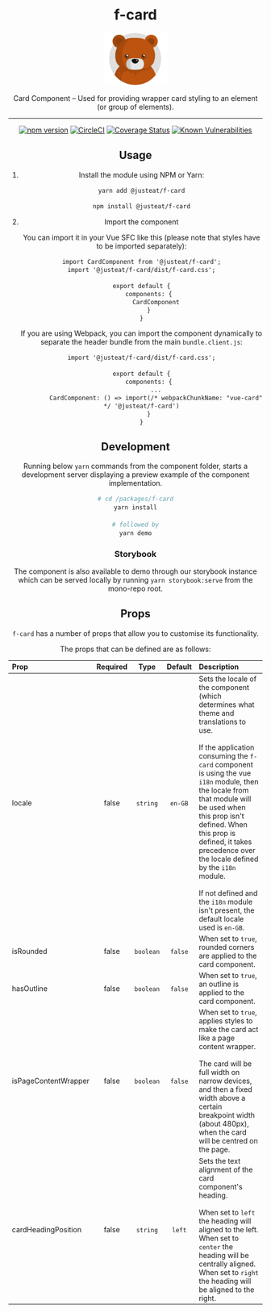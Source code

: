 <div align="center">
<h1>f-card</h1>

<img width="125" alt="Fozzie Bear" src="../../bear.png" />

<p>Card Component – Used for providing wrapper card styling to an element (or group of elements).</p>


---

[![npm version](https://badge.fury.io/js/%40justeat%2Ff-card.svg)](https://badge.fury.io/js/%40justeat%2Ff-card)
[![CircleCI](https://circleci.com/gh/justeat/fozzie-components.svg?style=svg)](https://circleci.com/gh/justeat/workflows/fozzie-components)
[![Coverage Status](https://coveralls.io/repos/github/justeat/f-card/badge.svg)](https://coveralls.io/github/justeat/f-card)
[![Known Vulnerabilities](https://snyk.io/test/github/justeat/f-card/badge.svg?targetFile=package.json)](https://snyk.io/test/github/justeat/f-card?targetFile=package.json)


## Usage

1.  Install the module using NPM or Yarn:

    ```bash
    yarn add @justeat/f-card
    ```

    ```bash
    npm install @justeat/f-card
    ```

2.  Import the component

    You can import it in your Vue SFC like this (please note that styles have to be imported separately):

    ```
    import CardComponent from '@justeat/f-card';
    import '@justeat/f-card/dist/f-card.css';

    export default {
        components: {
            CardComponent
        }
    }
    ```

    If you are using Webpack, you can import the component dynamically to separate the header bundle from the main `bundle.client.js`:

    ```
    import '@justeat/f-card/dist/f-card.css';

    export default {
        components: {
            ...
            CardComponent: () => import(/* webpackChunkName: "vue-card" */ '@justeat/f-card')
        }
    }

    ```

## Development

Running below `yarn` commands from the component folder, starts a development
server displaying a preview example of the component implementation.

```bash
# cd /packages/f-card
yarn install

# followed by
yarn demo
```

### Storybook

The component is also available to demo through our storybook instance which can be served locally by running `yarn storybook:serve` from the mono-repo root.


## Props

`f-card` has a number of props that allow you to customise its functionality.

The props that can be defined are as follows:

| Prop                      | Required       | Type          | Default | Description |
| :---                      |     :---:      |     :---:     |  :---:  | :---        |
| locale                    | false          | `string`      | `en-GB` | Sets the locale of the component (which determines what theme and translations to use.<br><br>If the application consuming the `f-card` component is using the vue `i18n` module, then the locale from that module will be used when this prop isn't defined. When this prop is defined, it takes precedence over the locale defined by the `i18n` module.<br><br>If not defined and the `i18n` module isn't present, the default locale used is `en-GB`.|
| isRounded                | false           | `boolean`     | `false` | When set to `true`, rounded corners are applied to the card component. |
| hasOutline               | false           | `boolean`     | `false` | When set to `true`, an outline is applied to the card component.  |
| isPageContentWrapper     | false           | `boolean`     | `false` | When set to `true`, applies styles to make the card act like a page content wrapper.<br><br>The card will be full width on narrow devices, and then a fixed width above a certain breakpoint width (about 480px), when the card will be centred on the page. |
| cardHeadingPosition     | false           | `string`     | `left` | Sets the text alignment of the card component's heading.<br><br>When set to `left` the heading will aligned to the left.<br>When set to `center` the heading will be centrally aligned.<br>When set to `right` the heading will be aligned to the right. |
